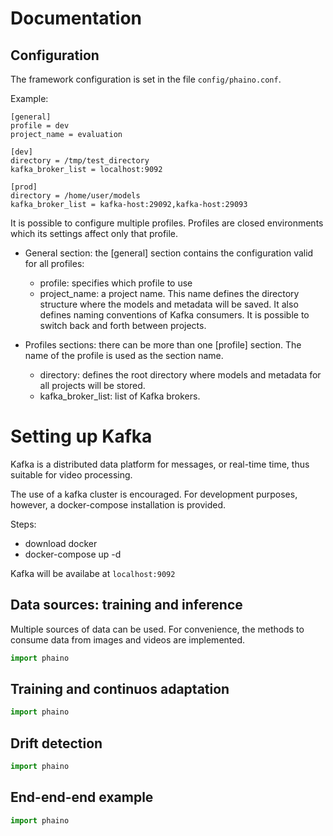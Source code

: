 # Documentation

## Configuration
The framework configuration is set in the file `config/phaino.conf`.

Example:
```
[general]
profile = dev
project_name = evaluation

[dev]
directory = /tmp/test_directory
kafka_broker_list = localhost:9092

[prod]
directory = /home/user/models
kafka_broker_list = kafka-host:29092,kafka-host:29093
``` 

It is possible to configure multiple profiles. Profiles are closed environments which its settings affect only that profile.

* General section: the [general] section contains the configuration valid for all profiles:

    * profile: specifies which profile to use
    * project_name: a project name. This name defines the directory structure where the models and metadata will be saved. It also defines naming conventions of Kafka consumers. It is possible to switch back and forth between projects.

* Profiles sections: there can be more than one [profile] section. The name of the profile is used as the section name.

    * directory: defines the root directory where models and metadata for all projects will be stored.
    * kafka_broker_list: list of Kafka brokers.



# Setting up Kafka

Kafka is a distributed data platform for messages, or real-time time, thus suitable for video processing.

The use of a kafka cluster is encouraged. For development purposes, however, a docker-compose installation is provided.

Steps:
* download docker
* docker-compose up -d

Kafka will be availabe at `localhost:9092`


## Data sources: training and inference
Multiple sources of data can be used. For convenience, the methods to consume data from images and videos are implemented.


```python
import phaino
```

## Training and continuos adaptation

```python
import phaino
```

## Drift detection

```python
import phaino
```

## End-end-end example
```python
import phaino
```

